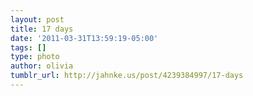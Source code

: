 ```yaml
---
layout: post
title: 17 days
date: '2011-03-31T13:59:19-05:00'
tags: []
type: photo
author: olivia
tumblr_url: http://jahnke.us/post/4239384997/17-days
---
```

